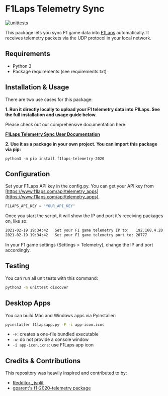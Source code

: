 # F1Laps Telemetry Sync
![unittests](https://github.com/f1laps/f1laps-telemetry/actions/workflows/python-test.yml/badge.svg)

This package lets you sync F1 game data into [F1Laps](https://www.f1laps.com) automatically. It receives telemetry packets via the UDP protocol in your local network.

## Requirements

* Python 3
* Package requirements (see requirements.txt)

## Installation & Usage

There are two use cases for this package:

**1. Run it directly locally to upload your F1 telemetry data into F1Laps. See the full installation and usage guide below.**

Please check out our comprehensive documentation here:

**[F1Laps Telemetry Sync User Documentation](https://www.notion.so/F1Laps-Telemetry-Documentation-55ad605471624066aa67bdd45543eaf7)**

**2. Use it as a package in your own project. You can import this package via pip:**

`python3 -m pip install f1laps-telemetry-2020`


## Configuration

Set your F1Laps API key in the config.py. You can get your API key from [https://www.f1laps.com/api/telemetry_apps](https://www.f1laps.com/api/telemetry_apps).
```python
F1LAPS_API_KEY = "YOUR_API_KEY"
```

Once you start the script, it will show the IP and port it's receiving packages on, like so:
```bash
2021-02-19 19:34:42   Set your F1 game telemetry IP to:   192.168.4.20
2021-02-19 19:34:42   Set your F1 game telemetry port to: 20777
```

In your F1 game settings (Settings > Telemetry), change the IP and port accordingly.

## Testing
You can run all unit tests with this command:
```bash
python3 -m unittest discover
```

## Desktop Apps
You can build Mac and Windows apps via PyInstaller:
```bash
pyinstaller f1lapsapp.py -F -i app-icon.icns
```

* `-F`: creates a one-file bundled executable
* `-w`: do not provide a console window
* `-i app-icon.icns`: use F1Laps app icon

## Credits & Contributions
This repository was heavily inspired and contributed to by:
* [Redditor _jsplit](https://www.reddit.com/user/_jsplit)
* [gparent's f1-2020-telemetry package](https://gitlab.com/gparent/f1-2020-telemetry/)
